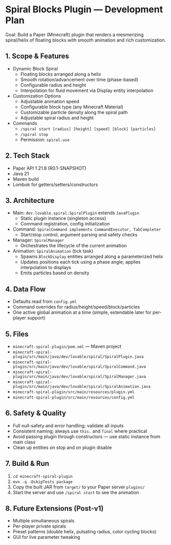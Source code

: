 # Spiral Blocks Plugin — Development Plan

Goal: Build a Paper (Minecraft) plugin that renders a mesmerizing spiral/helix of floating blocks with smooth animation and rich customization.

## 1. Scope & Features
- Dynamic Block Spiral
  - Floating blocks arranged along a helix
  - Smooth rotation/advancement over time (phase-based)
  - Configurable radius and height
  - Interpolation for fluid movement via Display entity interpolation
- Customization Options
  - Adjustable animation speed
  - Configurable block type (any Minecraft Material)
  - Customizable particle density along the spiral path
  - Adjustable spiral radius and height
- Commands
  - `/spiral start [radius] [height] [speed] [block] [particles]`
  - `/spiral stop`
  - Permission: `spiral.use`

## 2. Tech Stack
- Paper API 1.21.8 (R0.1-SNAPSHOT)
- Java 21
- Maven build
- Lombok for getters/setters/constructors

## 3. Architecture
- Main: `dev.lovable.spiral.SpiralPlugin` extends `JavaPlugin`
  - Static plugin instance (singleton access)
  - Command registration, config initialization
- Command: `SpiralCommand implements CommandExecutor, TabCompleter`
  - Start/stop control, argument parsing and safety checks
- Manager: `SpiralManager`
  - Orchestrates the lifecycle of the current animation
- Animation: `SpiralAnimation` (tick task)
  - Spawns `BlockDisplay` entities arranged along a parameterized helix
  - Updates positions each tick using a phase angle; applies interpolation to displays
  - Emits particles based on density

## 4. Data Flow
- Defaults read from `config.yml`
- Command overrides for radius/height/speed/block/particles
- One active global animation at a time (simple, extendable later for per-player support)

## 5. Files
- `minecraft-spiral-plugin/pom.xml` — Maven project
- `minecraft-spiral-plugin/src/main/java/dev/lovable/spiral/SpiralPlugin.java`
- `minecraft-spiral-plugin/src/main/java/dev/lovable/spiral/SpiralCommand.java`
- `minecraft-spiral-plugin/src/main/java/dev/lovable/spiral/SpiralManager.java`
- `minecraft-spiral-plugin/src/main/java/dev/lovable/spiral/SpiralAnimation.java`
- `minecraft-spiral-plugin/src/main/resources/plugin.yml`
- `minecraft-spiral-plugin/src/main/resources/config.yml`

## 6. Safety & Quality
- Full null-safety and error handling; validate all inputs
- Consistent naming; always use `this.` and `final` where practical
- Avoid passing plugin through constructors — use static instance from main class
- Clean up entities on stop and on plugin disable

## 7. Build & Run
1. `cd minecraft-spiral-plugin`
2. `mvn -q -DskipTests package`
3. Copy the built JAR from `target/` to your Paper server `plugins/`
4. Start the server and use `/spiral start` to see the animation

## 8. Future Extensions (Post-v1)
- Multiple simultaneous spirals
- Per-player private spirals
- Preset patterns (double helix, pulsating radius, color cycling blocks)
- GUI for live parameter tweaking
